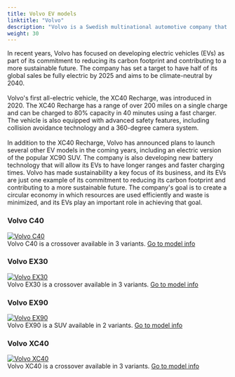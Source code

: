 ```yaml
---
title: Volvo EV models
linktitle: "Volvo"
description: "Volvo is a Swedish multinational automotive company that produces a range of cars, trucks, buses, and construction equipment. The company was founded in 1927 and has since become known for its commitment to safety, innovation, and sustainability."
weight: 30
---
```

<!-- markdownlint-disable MD033 -->
<!-- markdownlint-disable MD010 -->
In recent years, Volvo has focused on developing electric vehicles (EVs) as part of its commitment to reducing its carbon footprint and contributing to a more sustainable future. The company has set a target to have half of its global sales be fully electric by 2025 and aims to be climate-neutral by 2040.  <br /> <br /> Volvo's first all-electric vehicle, the XC40 Recharge, was introduced in 2020. The XC40 Recharge has a range of over 200 miles on a single charge and can be charged to 80% capacity in 40 minutes using a fast charger. The vehicle is also equipped with advanced safety features, including collision avoidance technology and a 360-degree camera system. <br /> <br />In addition to the XC40 Recharge, Volvo has announced plans to launch several other EV models in the coming years, including an electric version of the popular XC90 SUV. The company is also developing new battery technology that will allow its EVs to have longer ranges and faster charging times. Volvo has made sustainability a key focus of its business, and its EVs are just one example of its commitment to reducing its carbon footprint and contributing to a more sustainable future. The company's goal is to create a circular economy in which resources are used efficiently and waste is minimized, and its EVs play an important role in achieving that goal. 

<div class="container shadow p-3 mb-5 bg-body-tertiary rounded">
<h3> Volvo C40</h3>
	<div class="row">
		<div class="col col-12 col-md-6">
			<a href="c40"><img src="https://media.evkx.net/multimedia/models/volvo/c40/C40_recharge_twin_motor/main_1_st.jpg" class="img-fluid" alt="Volvo C40" ></a>
		</div>
		<div class="col col-12 col-md-6">
Volvo C40 is a crossover available in 3 variants.
<a href="c40">Go to model info</a>
		</div>
	</div>
</div>
<div class="container shadow p-3 mb-5 bg-body-tertiary rounded">
<h3> Volvo EX30</h3>
	<div class="row">
		<div class="col col-12 col-md-6">
			<a href="ex30"><img src="https://media.evkx.net/multimedia/models/volvo/ex30/ex30_twin_motor_performance/main_1_st.jpg" class="img-fluid" alt="Volvo EX30" ></a>
		</div>
		<div class="col col-12 col-md-6">
Volvo EX30 is a crossover available in 3 variants.
<a href="ex30">Go to model info</a>
		</div>
	</div>
</div>
<div class="container shadow p-3 mb-5 bg-body-tertiary rounded">
<h3> Volvo EX90</h3>
	<div class="row">
		<div class="col col-12 col-md-6">
			<a href="ex90"><img src="https://media.evkx.net/multimedia/models/volvo/ex90/ex90_twin_motor_performance/main_1_st.jpg" class="img-fluid" alt="Volvo EX90" ></a>
		</div>
		<div class="col col-12 col-md-6">
Volvo EX90 is a SUV available in 2 variants.
<a href="ex90">Go to model info</a>
		</div>
	</div>
</div>
<div class="container shadow p-3 mb-5 bg-body-tertiary rounded">
<h3> Volvo XC40</h3>
	<div class="row">
		<div class="col col-12 col-md-6">
			<a href="xc40"><img src="https://media.evkx.net/multimedia/models/volvo/xc40/xc40_recharge_single_motor_er/main_1_st.jpg" class="img-fluid" alt="Volvo XC40" ></a>
		</div>
		<div class="col col-12 col-md-6">
Volvo XC40 is a crossover available in 3 variants.
<a href="xc40">Go to model info</a>
		</div>
	</div>
</div>
